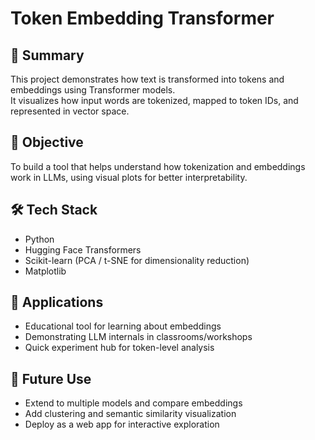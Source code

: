# Token Embedding Transformer

## 📌 Summary
This project demonstrates how text is transformed into tokens and embeddings using Transformer models.  
It visualizes how input words are tokenized, mapped to token IDs, and represented in vector space.

## 🎯 Objective
To build a tool that helps understand how tokenization and embeddings work in LLMs, using visual plots for better interpretability.

## 🛠️ Tech Stack
- Python  
- Hugging Face Transformers  
- Scikit-learn (PCA / t-SNE for dimensionality reduction)  
- Matplotlib  

## 🚀 Applications
- Educational tool for learning about embeddings  
- Demonstrating LLM internals in classrooms/workshops  
- Quick experiment hub for token-level analysis  

## 🔮 Future Use
- Extend to multiple models and compare embeddings  
- Add clustering and semantic similarity visualization  
- Deploy as a web app for interactive exploration
